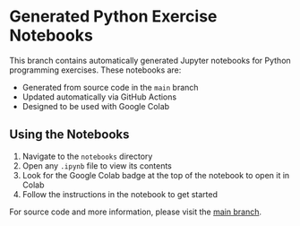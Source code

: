 # Generated Python Exercise Notebooks

This branch contains automatically generated Jupyter notebooks for Python programming exercises. These notebooks are:
- Generated from source code in the `main` branch
- Updated automatically via GitHub Actions
- Designed to be used with Google Colab

## Using the Notebooks

1. Navigate to the `notebooks` directory
2. Open any `.ipynb` file to view its contents
3. Look for the Google Colab badge at the top of the notebook to open it in Colab
4. Follow the instructions in the notebook to get started

For source code and more information, please visit the [main branch](https://github.com/kokimoribe/python_exercises).